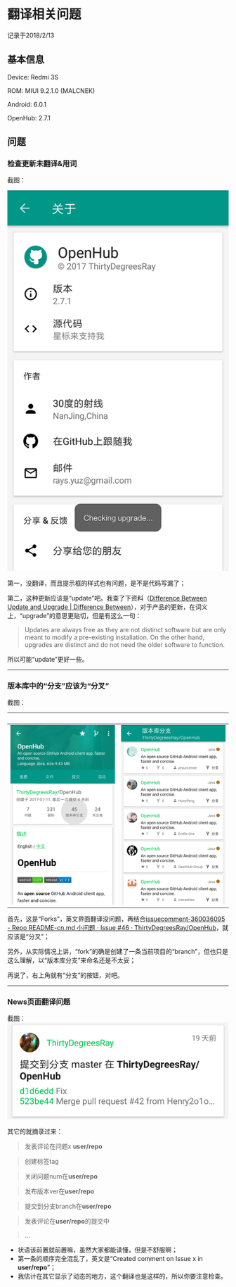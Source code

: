 # 翻译相关问题

记录于2018/2/13

## 基本信息

Device: Redmi 3S

ROM: MIUI 9.2.1.0 (MALCNEK)

Android: 6.0.1

OpenHub: 2.7.1

## 问题

### 检查更新未翻译&用词

截图：

![](https://github.com/pzhlkj6612/OpenHubIssuesRelated/blob/master/Translation_20180213/20180212225718_com.thirtydegreesray.openhub_Checking-upgrade.png)

第一，没翻译，而且提示框的样式也有问题，是不是代码写漏了；

第二，这种更新应该是“update”吧。我查了下资料（[Difference Between Update and Upgrade | Difference Between](http://www.differencebetween.net/technology/difference-between-update-and-upgrade/)），对于产品的更新，在词义上，“upgrade”的意思更贴切，但是有这么一句：

> Updates are always free as they are not distinct software but are only meant to modify a pre-existing installation. On the other hand, upgrades are distinct and do not need the older software to function.

所以可能“update”更好一些。

----

### 版本库中的“分支”应该为“分叉”

截图：

&nbsp; | &nbsp;
------------ | -------------
![](https://github.com/pzhlkj6612/OpenHubIssuesRelated/blob/master/Translation_20180213/20180213145831_com.thirtydegreesray.openhub_Forks_Out.png) | ![](https://github.com/pzhlkj6612/OpenHubIssuesRelated/blob/master/Translation_20180213/20180213145835_com.thirtydegreesray.openhub_Forks_In.png)

首先，这是“Forks”，英文界面翻译没问题，再结合[issuecomment-360036095 - Repo README-cn.md 小问题 · Issue #46 · ThirtyDegreesRay/OpenHub](https://github.com/ThirtyDegreesRay/OpenHub/issues/46#issuecomment-360036095)，就应该是“分叉”；

另外，从实际情况上讲，“fork”的确是创建了一条当前项目的“branch”，但也只是这么理解，以“版本库分支”来命名还是不太妥；

再说了，右上角就有“分支”的按钮，对吧。

----

### News页面翻译问题

截图：
![](https://github.com/pzhlkj6612/OpenHubIssuesRelated/blob/master/Translation_20180213/20180204161045_com.thirtydegreesray.openhub_SomethingHappenedInARepo.png)

其它的就摘录过来：
> 发表评论在问题x **user/repo**

> 

> 创建标签tag

> 关闭问题num在**user/repo**

> 发布版本ver在**user/repo**

> 提交到分支branch在**user/repo**

> 发表评论在**user/repo**的提交中

> ...

* 状语该前置就前置嘛，虽然大家都能读懂，但是不舒服啊；
* 第一条的顺序完全混乱了，英文是“Created comment on Issue x in **user/repo**”；
* 我估计在其它显示了动态的地方，这个翻译也是这样的，所以你要注意检查。

